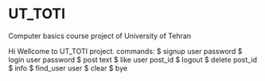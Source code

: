 # UT_TOTI
Computer basics course project of University of Tehran

Hi Wellcome to UT_TOTI project.
commands:
$ ‫signup user password
$ login  user password
$ post   text
$ like   user post_id
$ logout
$ delete post_id
$ info
$ find_user user
$ clear
$ bye
